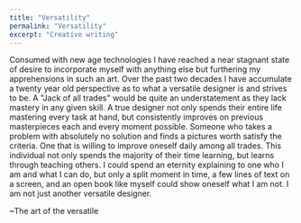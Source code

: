 ```yaml
---
title: "Versatility"
permalink: "Versatility"
excerpt: "Creative writing"
---
```



Consumed with new age technologies I have reached a near stagnant state of desire to incorporate myself with anything else but furthering my apprehensions in such an art. Over the past two decades I have accumulate a twenty year old perspective as to what a versatile designer is and strives to be. A "Jack of all trades" would be quite an understatement as they lack mastery in any given skill. A true designer not only spends their entire life mastering every task at hand, but consistently improves on previous masterpieces each and every moment possible. Someone who takes a problem with absolutely no solution and finds a pictures worth satisfy the criteria. One that is willing to improve oneself daily among all trades. This individual not only spends the majority of their time learning, but learns through teaching others.
I could spend an eternity explaining to one who I am and what I can do, but only a split moment in time, a few lines of text on a screen, and an open book like myself could show oneself what I am not.
I am not just another versatile designer.

~The art of the versatile

